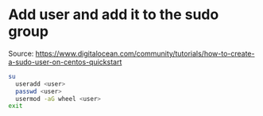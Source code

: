 # Add user and add it to the sudo group
Source: https://www.digitalocean.com/community/tutorials/how-to-create-a-sudo-user-on-centos-quickstart

```bash
su
  useradd <user>
  passwd <user>
  usermod -aG wheel <user>
exit
```
